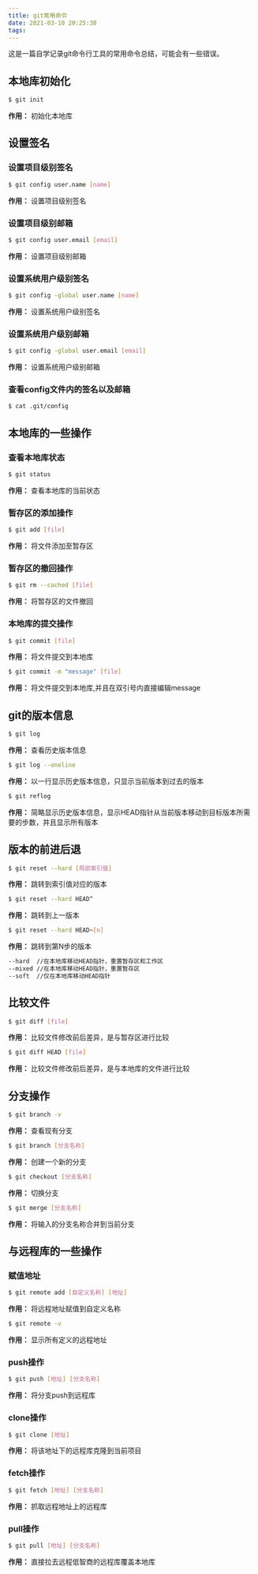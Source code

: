 ```yaml
---
title: git常用命令
date: 2021-03-10 20:25:38
tags:
---
```

这是一篇自学记录git命令行工具的常用命令总结，可能会有一些错误。

## 本地库初始化

``` bash
$ git init
```

__作用：__ 初始化本地库

## 设置签名

### 设置项目级别签名

``` bash
$ git config user.name [name]
```

__作用：__ 设置项目级别签名

### 设置项目级别邮箱

``` bash
$ git config user.email [email]
```

__作用：__ 设置项目级别邮箱

### 设置系统用户级别签名

``` bash
$ git config -global user.name [name]
```

__作用：__ 设置系统用户级别签名

### 设置系统用户级别邮箱

``` bash
$ git config -global user.email [email]
```

__作用：__ 设置系统用户级别邮箱

### 查看config文件内的签名以及邮箱

``` bash
$ cat .git/config
```

## 本地库的一些操作

### 查看本地库状态

``` bash
$ git status
```

__作用：__ 查看本地库的当前状态

### 暂存区的添加操作

``` bash
$ git add [file]
```

__作用：__ 将文件添加至暂存区

### 暂存区的撤回操作

``` bash
$ git rm --cached [file]
```

__作用：__ 将暂存区的文件撤回

### 本地库的提交操作

``` bash
$ git commit [file] 
```

__作用：__ 将文件提交到本地库

``` bash
$ git commit -m "message" [file] 
```

__作用：__ 将文件提交到本地库,并且在双引号内直接编辑message

## git的版本信息

``` bash
$ git log
```

__作用：__ 查看历史版本信息

``` bash
$ git log --oneline
```

__作用：__ 以一行显示历史版本信息，只显示当前版本到过去的版本

``` bash
$ git reflog
```

__作用：__ 简略显示历史版本信息，显示HEAD指针从当前版本移动到目标版本所需要的步数，并且显示所有版本

## 版本的前进后退

``` bash
$ git reset --hard [局部索引值] 
```

__作用：__ 跳转到索引值对应的版本

``` bash
$ git reset --hard HEAD^
```

__作用：__ 跳转到上一版本

``` bash
$ git reset --hard HEAD~[n]
```

__作用：__ 跳转到第N步的版本

```bash
--hard  //在本地库移动HEAD指针，重置暂存区和工作区
--mixed //在本地库移动HEAD指针，重置暂存区
--soft  //仅在本地库移动HEAD指针
```

## 比较文件

``` bash
$ git diff [file]
```

__作用：__ 比较文件修改前后差异，是与暂存区进行比较

``` bash
$ git diff HEAD [file]
```

__作用：__ 比较文件修改前后差异，是与本地库的文件进行比较

## 分支操作

``` bash
$ git branch -v
```

__作用：__ 查看现有分支

``` bash
$ git branch [分支名称]
```

__作用：__ 创建一个新的分支

``` bash
$ git checkout [分支名称]
```

__作用：__ 切换分支

``` bash
$ git merge [分支名称]
```

__作用：__ 将输入的分支名称合并到当前分支

## 与远程库的一些操作

### 赋值地址

``` bash
$ git remote add [自定义名称] [地址]
```

__作用：__ 将远程地址赋值到自定义名称

``` bash
$ git remote -v 
```

__作用：__ 显示所有定义的远程地址

### push操作

``` bash
$ git push [地址] [分支名称]
```

__作用：__ 将分支push到远程库

### clone操作

``` bash
$ git clone [地址]
```

__作用：__ 将该地址下的远程库克隆到当前项目

### fetch操作

``` bash
$ git fetch [地址] [分支名称]
```

__作用：__ 抓取远程地址上的远程库

### pull操作

``` bash
$ git pull [地址] [分支名称]
```

__作用：__ 直接拉去远程低智商的远程库覆盖本地库